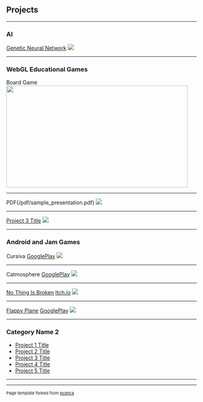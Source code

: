 ## Projects

---

### AI

[Genetic Neural Network](https://github.com/JonasBeduschi/Genetic-Neural-Network)
<img src="images/dummy_thumbnail.jpg?raw=true"/>

---

### WebGL Educational Games

Board Game
<img src="images/MakingOfBoardGame.gif?raw=true" width="480" height="270"/>

---
PDF(/pdf/sample_presentation.pdf)
<img src="images/dummy_thumbnail.jpg?raw=true"/>

---
[Project 3 Title](http://example.com/)
<img src="images/dummy_thumbnail.jpg?raw=true"/>

---

### Android and Jam Games

Cursiva
[GooglePlay](https://play.google.com/store/apps/details?id=com.TimelessGames.Cursiva)
<img src="images/dummy_thumbnail.jpg?raw=true"/>

---
Catmosphere
[GooglePlay](https://play.google.com/store/apps/details?id=com.JonasBeduschi.Catmosphere)
<img src="images/dummy_thumbnail.jpg?raw=true"/>

---
[No Thing Is Broken](https://github.com/JonasBeduschi/CBJAM2021)
[Itch.io](https://professionalclapper.itch.io/no-thing-is-broken)
<img src="images/dummy_thumbnail.jpg?raw=true"/>

---
[Flappy Plane](https://github.com/JonasBeduschi/Flappy-Plane)
[GooglePlay](https://play.google.com/store/apps/details?id=com.JonasBeduschi.FlappyPlane)
<img src="images/dummy_thumbnail.jpg?raw=true"/>

---

### Category Name 2

- [Project 1 Title](http://example.com/)
- [Project 2 Title](http://example.com/)
- [Project 3 Title](http://example.com/)
- [Project 4 Title](http://example.com/)
- [Project 5 Title](http://example.com/)

---




---
<p style="font-size:11px">Page template forked from <a href="https://github.com/evanca/quick-portfolio">evanca</a></p>
